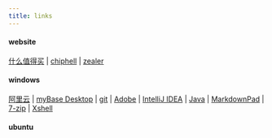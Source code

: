 ```yaml
---
title: links
---
```


#### website

[什么值得买](https://www.smzdm.com/) | [chiphell](https://www.chiphell.com/) | [zealer](http://www.zealer.com/)

#### windows

[阿里云](https://www.aliyun.com/) | [myBase Desktop](http://www.wjjsoft.com/download.html) | [git](https://git-scm.com/) | [Adobe](https://www.adobe.com/cn/) | [IntelliJ IDEA](https://www.jetbrains.com/idea/) | [Java](http://www.oracle.com/technetwork/java/javase/downloads/index.html) | [MarkdownPad](http://markdownpad.com/) | [7-zip](https://www.7-zip.org/) | [Xshell](http://www.netsarang.com/download/main.html)

#### ubuntu 


